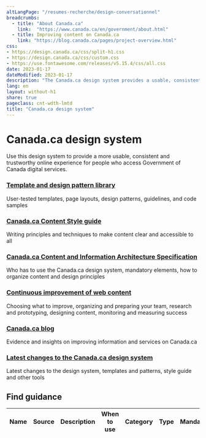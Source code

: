 ```yaml
---
altLangPage: "/resumes-recherche/design-conversationnel"
breadcrumbs:
  - title: "About Canada.ca"
    link:  "https://www.canada.ca/en/government/about.html"
  - title: Improving content on Canada.ca
    link: "https://blog.canada.ca/pages/project-overview.html"
css:
- https://design.canada.ca/css/split-h1.css
- https://design.canada.ca/css/custom.css
- https://use.fontawesome.com/releases/v5.15.4/css/all.css
date: 2023-01-17
dateModified: 2023-01-17
description: "The Canada.ca design system provides a usable, consistent and trustworthy online experience for people who access Government of Canada digital services."
lang: en
layout: without-h1
share: true
pageclass: cnt-wdth-lmtd
title: "Canada.ca design system"
---
```

<h1 property="name" id="wb-cont" dir="ltr">Canada.ca design system</h1>
   <p>Use this design system to provide a more usable, consistent and trustworthy online experience for people who access Government of Canada digital services.</p>
<section>
         <div class="row">
            <section class="wb-eqht gc-drmt">
               <div class="col-md-4">
                  <section>
                     <h3 class="h5"><a href="/en/government/about/design-system/pattern-library.html">Template and design pattern library</a></h3>
                     <p>User-tested templates, page layouts, design patterns, guidelines, and code samples</p>
                  </section>
               </div>
               <div class="col-md-4">
                  <section>
                     <h3 class="h5"><a href="/en/treasury-board-secretariat/services/government-communications/canada-content-style-guide.html">Canada.ca Content Style guide</a></h3>
                     <p>Writing principles and techniques to make content clear and accessible to all</p>
                  </section>
               </div>
               <div class="col-md-4">
                  <section>
                     <h3 class="h5"><a href="/en/treasury-board-secretariat/services/government-communications/canada-content-information-architecture-specification.html">Canada.ca Content and Information Architecture Specification</a></h3>
                     <p>Who has to use the Canada.ca design system, mandatory elements, how to organize content and design principles</p>
                  </section>
               </div>
               <div class="col-md-4">
                  <section>
                     <h3 class="h5"><a href="https://design.canada.ca/continuous-improvement.html">Continuous improvement of web content
                        </a>
                     </h3>
                     <p>Choosing what to improve, organizing and preparing your team, research and prototyping, designing content, monitoring and measuring success</p>
                  </section>
               </div>
               <div class="col-md-4">
                  <section>
                     <h3 class="h5"><a href="https://blog.canada.ca/">Canada.ca blog</a></h3>
                     <p>Evidence and insights on improving information and services on Canada.ca</p>
                  </section>
               </div>
               <div class="col-md-4">
                  <section>
                     <h3 class="h5"><a href="/en/government/about/design-system/latest-changes.html">Latest changes to the Canada.ca design system</a></h3>
                     <p>Latest changes to the design system, templates and patterns, style guide and other tools</p>
                  </section>
               </div>
            </section>
         </div>
         <h2>Find guidance</h2>
	<table class="wb-tables table table-striped table-bordered small" aria-live="polite" id="design" data-wb-tables='{
			"bDeferRender": true,
			"ajaxSource": "./ajax/patterns-01-en.json",
			"order": [0, "asc"],
			"columns": [
				{ "data": "NAME", "className": "" },
				{ "data": "SOURCE", "className": "" },
				{ "data": "DESCRIPTION", "className": "" },
				{ "data": "WHENTOUSE",  "visible": false },
				{ "data": "CATEGORY",  "visible": false },
				{ "data": "TYPE",  "visible": false },
				{ "data": "MANDATORY",  "visible": false }								      
			]}'>
<thead>
<tr>
<th>Name</th>
<th>Source</th>
<th>Description</th>
<th>When to use</th>
<th>Category</th>
<th>Type</th>
<th>Mandatory</th>	
</tr>
</thead>
</table>
  

  
